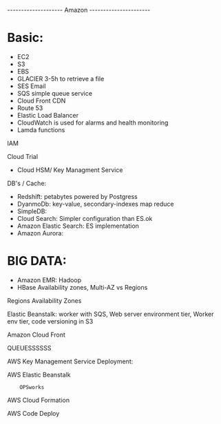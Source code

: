 -------------------- Amazon ----------------------

# Basic:

- EC2
- S3
- EBS
- GLACIER 3-5h to retrieve a file
- SES Email
- SQS simple queue service
- Cloud Front CDN
- Route 53
- Elastic Load Balancer
- CloudWatch is used for alarms and health monitoring
- Lamda functions

IAM

Cloud Trial

- Cloud HSM/ Key Managment Service


DB's / Cache:
- Redshift:  petabytes powered by Postgress 
- DyanmoDb: key-value, secondary-indexes map reduce
- SimpleDB:
- Cloud Search: Simpler configuration than ES.ok
- Amazon Elastic Search: ES implementation
- Amazon Aurora:


# BIG DATA:

- Amazon EMR: Hadoop
- HBase
 Availability zones, Multi-AZ vs Regions

Regions
Availability Zones


Elastic Beanstalk: worker with SQS, Web server environment tier, Worker env tier, code versioning in S3



Amazon Cloud Front


QUEUESSSSSS



AWS Key Management Service
Deployment:

AWS Elastic Beanstalk

        OPSworks

AWS Cloud Formation

AWS Code Deploy




